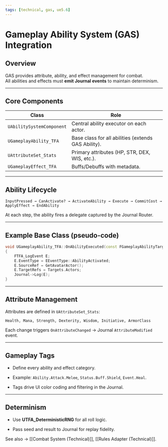 ```yaml
---
tags: [technical, gas, ue5.6]
---
```


# Gameplay Ability System (GAS) Integration

## Overview
GAS provides attribute, ability, and effect management for combat.  
All abilities and effects must **emit Journal events** to maintain determinism.

---

## Core Components
| Class | Role |
|--------|------|
| `UAbilitySystemComponent` | Central ability executor on each actor. |
| `UGameplayAbility_TFA` | Base class for all abilities (extends GAS Ability). |
| `UAttributeSet_Stats` | Primary attributes (HP, STR, DEX, WIS, etc.). |
| `UGameplayEffect_TFA` | Buffs/Debuffs with metadata. |

---

## Ability Lifecycle

```
InputPressed → CanActivate? → ActivateAbility → Execute → CommitCost → ApplyEffect → EndAbility
```


At each step, the ability fires a delegate captured by the Journal Router.

---

## Example Base Class (pseudo-code)
```cpp
void UGameplayAbility_TFA::OnAbilityExecuted(const FGameplayAbilityTargetDataHandle& Targets)
{
    FTFA_LogEvent E;
    E.EventType = EEventType::AbilityActivated;
    E.SourceRef = GetAvatarActor();
    E.TargetRefs = Targets.Actors;
    Journal->Log(E);
}
```

---

## Attribute Management

Attributes are defined in `UAttributeSet_Stats`:
```
Health, Mana, Strength, Dexterity, Wisdom, Initiative, ArmorClass
```

Each change triggers `OnAttributeChanged` → Journal `AttributeModified` event.

---

## Gameplay Tags

- Define every ability and effect category.
    
- Example: `Ability.Attack.Melee`, `Status.Buff.Shield`, `Event.Heal`.
    
- Tags drive UI color coding and filtering in the Journal.

---

## Determinism

- Use **UTFA_DeterministicRNG** for all roll logic.
    
- Pass seed and result to Journal for replay fidelity.
    

See also → [[Combat System (Technical)]], [[Rules Adapter (Technical)]].
